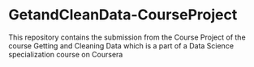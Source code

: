 # GetandCleanData-CourseProject
This repository contains the submission from the Course Project of the course Getting and Cleaning Data which is a part of a Data Science specialization course on Coursera
